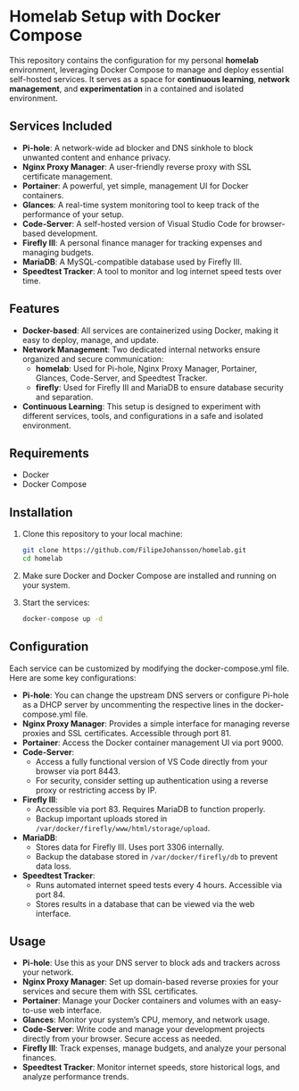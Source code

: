 # Homelab Setup with Docker Compose

This repository contains the configuration for my personal **homelab** environment, leveraging Docker Compose to manage and deploy essential self-hosted services. It serves as a space for **continuous learning**, **network management**, and **experimentation** in a contained and isolated environment.

## Services Included

- **Pi-hole**: A network-wide ad blocker and DNS sinkhole to block unwanted content and enhance privacy.
- **Nginx Proxy Manager**: A user-friendly reverse proxy with SSL certificate management.
- **Portainer**: A powerful, yet simple, management UI for Docker containers.
- **Glances**: A real-time system monitoring tool to keep track of the performance of your setup.
- **Code-Server**: A self-hosted version of Visual Studio Code for browser-based development.
- **Firefly III**: A personal finance manager for tracking expenses and managing budgets.
- **MariaDB**: A MySQL-compatible database used by Firefly III.
- **Speedtest Tracker**: A tool to monitor and log internet speed tests over time.

## Features

- **Docker-based**: All services are containerized using Docker, making it easy to deploy, manage, and update.
- **Network Management**: Two dedicated internal networks ensure organized and secure communication:
  - **homelab**: Used for Pi-hole, Nginx Proxy Manager, Portainer, Glances, Code-Server, and Speedtest Tracker.
  - **firefly**: Used for Firefly III and MariaDB to ensure database security and separation.
- **Continuous Learning**: This setup is designed to experiment with different services, tools, and configurations in a safe and isolated environment.

## Requirements

- Docker
- Docker Compose

## Installation

1. Clone this repository to your local machine:

    ```bash
    git clone https://github.com/FilipeJohansson/homelab.git
    cd homelab
    ```
2. Make sure Docker and Docker Compose are installed and running on your system.
3. Start the services:
    ```bash
    docker-compose up -d
    ```

## Configuration

Each service can be customized by modifying the docker-compose.yml file. Here are some key configurations:

- **Pi-hole**: You can change the upstream DNS servers or configure Pi-hole as a DHCP server by uncommenting the respective lines in the docker-compose.yml file.
- **Nginx Proxy Manager**: Provides a simple interface for managing reverse proxies and SSL certificates. Accessible through port 81.
- **Portainer**: Access the Docker container management UI via port 9000.
- **Code-Server**:
  - Access a fully functional version of VS Code directly from your browser via port 8443.
  - For security, consider setting up authentication using a reverse proxy or restricting access by IP.
- **Firefly III**:
  - Accessible via port 83. Requires MariaDB to function properly.
  - Backup important uploads stored in `/var/docker/firefly/www/html/storage/upload`.
- **MariaDB**:
  - Stores data for Firefly III. Uses port 3306 internally.
  - Backup the database stored in `/var/docker/firefly/db` to prevent data loss.
- **Speedtest Tracker**:
  - Runs automated internet speed tests every 4 hours. Accessible via port 84.
  - Stores results in a database that can be viewed via the web interface.

## Usage

- **Pi-hole**: Use this as your DNS server to block ads and trackers across your network.
- **Nginx Proxy Manager**: Set up domain-based reverse proxies for your services and secure them with SSL certificates.
- **Portainer**: Manage your Docker containers and volumes with an easy-to-use web interface.
- **Glances**: Monitor your system’s CPU, memory, and network usage.
- **Code-Server**: Write code and manage your development projects directly from your browser. Secure access as needed.
- **Firefly III**: Track expenses, manage budgets, and analyze your personal finances.
- **Speedtest Tracker**: Monitor internet speeds, store historical logs, and analyze performance trends.
